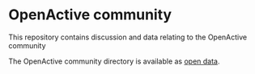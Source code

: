 # OpenActive community
This repository contains discussion and data relating to the OpenActive community

The OpenActive community directory is available as [open data](https://www.openactive.io/community/community.json).

